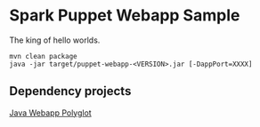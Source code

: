 Spark Puppet Webapp Sample
==========================

The king of hello worlds.

```
mvn clean package
java -jar target/puppet-webapp-<VERSION>.jar [-DappPort=XXXX]
```


Dependency projects
-------------------
[Java Webapp Polyglot](https://github.com/ipcrm/java_webapp_polyglot.git)

